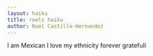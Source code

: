 ```yaml
---
layout: haiku 
title: roels haiku
author: Roel Castillo-Hernandez
---
```


I am Mexican 
I love my ethnicity 
forever gratefull
